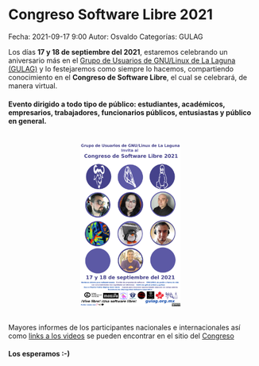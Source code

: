 Congreso Software Libre 2021
===========

Fecha: 2021-09-17 9:00
Autor: Osvaldo
Categorías: GULAG

Los días **17 y 18 de septiembre del 2021**, estaremos celebrando un aniversario más en el [Grupo de Usuarios de GNU/Linux de La Laguna (GULAG)](http://www.gulag.org.mx) y lo festejaremos como siempre lo hacemos, compartiendo conocimiento en el **Congreso de Software Libre**, el cual se celebrará, de manera virtual.

#### Evento dirigido a todo tipo de público: estudiantes, académicos, empresarios, trabajadores, funcionarios públicos, entusiastas y público en general.

<!-- break -->

<br />

<center>
<img class="img-responsive" style="width:40%;height:auto;margin-right:12px;" src="https://github.com/GULAG/PosterCongreso2021/blob/main/Congreso_2021.png?raw=true" alt="Congreso gulag 2021" width="425" height="350">
</center>

<br />

Mayores informes de los participantes nacionales e internacionales así como [links a los videos](https://www.youtube.com/channel/UCTDFuE72U4L1NknVbsXH32g) se pueden encontrar en el sitio del [Congreso](http://www.gulag.org.mx/congreso-2021.html)

#### Los esperamos :-)
